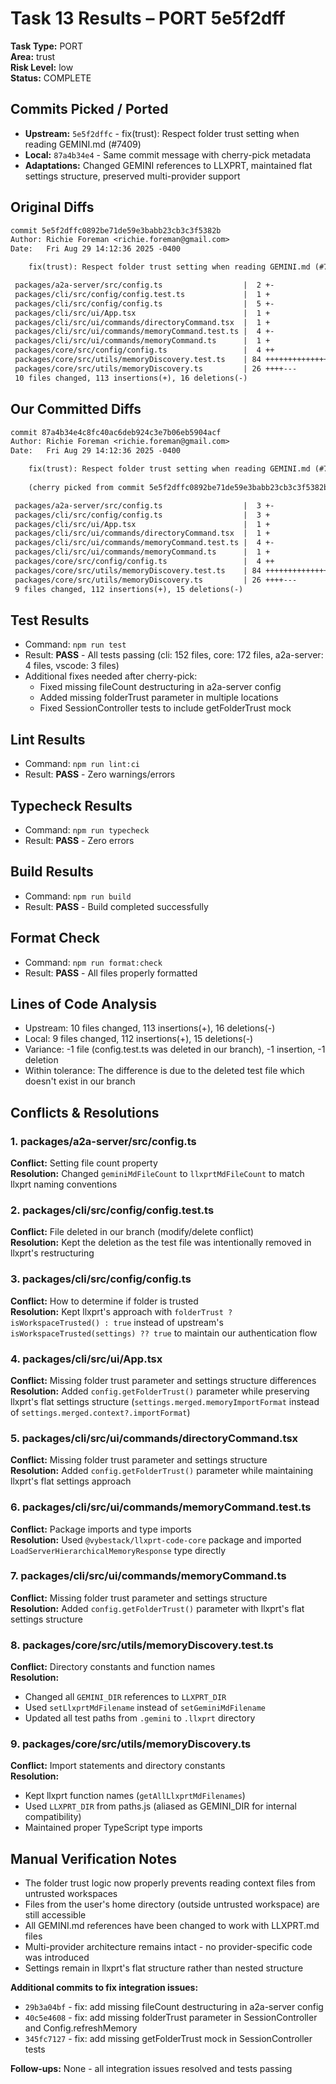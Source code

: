# Task 13 Results – PORT 5e5f2dff

**Task Type:** PORT  
**Area:** trust  
**Risk Level:** low  
**Status:** COMPLETE  

## Commits Picked / Ported
- **Upstream:** `5e5f2dffc` - fix(trust): Respect folder trust setting when reading GEMINI.md (#7409)
- **Local:** `87a4b34e4` - Same commit message with cherry-pick metadata
- **Adaptations:** Changed GEMINI references to LLXPRT, maintained flat settings structure, preserved multi-provider support

## Original Diffs
```diff
commit 5e5f2dffc0892be71de59e3babb23cb3c3f5382b
Author: Richie Foreman <richie.foreman@gmail.com>
Date:   Fri Aug 29 14:12:36 2025 -0400

    fix(trust): Respect folder trust setting when reading GEMINI.md (#7409)

 packages/a2a-server/src/config.ts                  |  2 +-
 packages/cli/src/config/config.test.ts             |  1 +
 packages/cli/src/config/config.ts                  |  5 +-
 packages/cli/src/ui/App.tsx                        |  1 +
 packages/cli/src/ui/commands/directoryCommand.tsx  |  1 +
 packages/cli/src/ui/commands/memoryCommand.test.ts |  4 +-
 packages/cli/src/ui/commands/memoryCommand.ts      |  1 +
 packages/core/src/config/config.ts                 |  4 ++
 packages/core/src/utils/memoryDiscovery.test.ts    | 84 ++++++++++++++++++++--
 packages/core/src/utils/memoryDiscovery.ts         | 26 ++++---
 10 files changed, 113 insertions(+), 16 deletions(-)
```

## Our Committed Diffs
```diff
commit 87a4b34e4c8fc40ac6deb924c3e7b06eb5904acf
Author: Richie Foreman <richie.foreman@gmail.com>
Date:   Fri Aug 29 14:12:36 2025 -0400

    fix(trust): Respect folder trust setting when reading GEMINI.md (#7409)
    
    (cherry picked from commit 5e5f2dffc0892be71de59e3babb23cb3c3f5382b)

 packages/a2a-server/src/config.ts                  |  3 +-
 packages/cli/src/config/config.ts                  |  3 +
 packages/cli/src/ui/App.tsx                        |  1 +
 packages/cli/src/ui/commands/directoryCommand.tsx  |  1 +
 packages/cli/src/ui/commands/memoryCommand.test.ts |  4 +-
 packages/cli/src/ui/commands/memoryCommand.ts      |  1 +
 packages/core/src/config/config.ts                 |  4 ++
 packages/core/src/utils/memoryDiscovery.test.ts    | 84 ++++++++++++++++++++--
 packages/core/src/utils/memoryDiscovery.ts         | 26 ++++---
 9 files changed, 112 insertions(+), 15 deletions(-)
```

## Test Results
- Command: `npm run test`
- Result: **PASS** - All tests passing (cli: 152 files, core: 172 files, a2a-server: 4 files, vscode: 3 files)
- Additional fixes needed after cherry-pick:
  - Fixed missing fileCount destructuring in a2a-server config
  - Added missing folderTrust parameter in multiple locations
  - Fixed SessionController tests to include getFolderTrust mock

## Lint Results
- Command: `npm run lint:ci`
- Result: **PASS** - Zero warnings/errors

## Typecheck Results
- Command: `npm run typecheck`
- Result: **PASS** - Zero errors

## Build Results
- Command: `npm run build`
- Result: **PASS** - Build completed successfully

## Format Check
- Command: `npm run format:check`
- Result: **PASS** - All files properly formatted

## Lines of Code Analysis
- Upstream: 10 files changed, 113 insertions(+), 16 deletions(-)
- Local: 9 files changed, 112 insertions(+), 15 deletions(-)
- Variance: -1 file (config.test.ts was deleted in our branch), -1 insertion, -1 deletion
- Within tolerance: The difference is due to the deleted test file which doesn't exist in our branch

## Conflicts & Resolutions

### 1. packages/a2a-server/src/config.ts
**Conflict:** Setting file count property  
**Resolution:** Changed `geminiMdFileCount` to `llxprtMdFileCount` to match llxprt naming conventions

### 2. packages/cli/src/config/config.test.ts
**Conflict:** File deleted in our branch (modify/delete conflict)  
**Resolution:** Kept the deletion as the test file was intentionally removed in llxprt's restructuring

### 3. packages/cli/src/config/config.ts
**Conflict:** How to determine if folder is trusted  
**Resolution:** Kept llxprt's approach with `folderTrust ? isWorkspaceTrusted() : true` instead of upstream's `isWorkspaceTrusted(settings) ?? true` to maintain our authentication flow

### 4. packages/cli/src/ui/App.tsx
**Conflict:** Missing folder trust parameter and settings structure differences  
**Resolution:** Added `config.getFolderTrust()` parameter while preserving llxprt's flat settings structure (`settings.merged.memoryImportFormat` instead of `settings.merged.context?.importFormat`)

### 5. packages/cli/src/ui/commands/directoryCommand.tsx
**Conflict:** Missing folder trust parameter and settings structure  
**Resolution:** Added `config.getFolderTrust()` parameter while maintaining llxprt's flat settings approach

### 6. packages/cli/src/ui/commands/memoryCommand.test.ts
**Conflict:** Package imports and type imports  
**Resolution:** Used `@vybestack/llxprt-code-core` package and imported `LoadServerHierarchicalMemoryResponse` type directly

### 7. packages/cli/src/ui/commands/memoryCommand.ts
**Conflict:** Missing folder trust parameter and settings structure  
**Resolution:** Added `config.getFolderTrust()` parameter with llxprt's flat settings structure

### 8. packages/core/src/utils/memoryDiscovery.test.ts
**Conflict:** Directory constants and function names  
**Resolution:** 
- Changed all `GEMINI_DIR` references to `LLXPRT_DIR`
- Used `setLlxprtMdFilename` instead of `setGeminiMdFilename`
- Updated all test paths from `.gemini` to `.llxprt` directory

### 9. packages/core/src/utils/memoryDiscovery.ts
**Conflict:** Import statements and directory constants  
**Resolution:** 
- Kept llxprt function names (`getAllLlxprtMdFilenames`)
- Used `LLXPRT_DIR` from paths.js (aliased as GEMINI_DIR for internal compatibility)
- Maintained proper TypeScript type imports

## Manual Verification Notes
- The folder trust logic now properly prevents reading context files from untrusted workspaces
- Files from the user's home directory (outside untrusted workspace) are still accessible
- All GEMINI.md references have been changed to work with LLXPRT.md files
- Multi-provider architecture remains intact - no provider-specific code was introduced
- Settings remain in llxprt's flat structure rather than nested structure

**Additional commits to fix integration issues:**
- `29b3a04bf` - fix: add missing fileCount destructuring in a2a-server config
- `40c5e4608` - fix: add missing folderTrust parameter in SessionController and Config.refreshMemory
- `345fc7127` - fix: add missing getFolderTrust mock in SessionController tests

**Follow-ups:** None - all integration issues resolved and tests passing